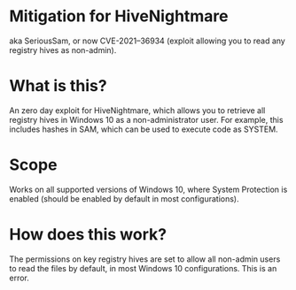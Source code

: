 # Mitigation for HiveNightmare
aka SeriousSam, or now CVE-2021–36934 (exploit allowing you to read any registry hives as non-admin).

# What is this?
An zero day exploit for HiveNightmare, which allows you to retrieve all registry hives in Windows 10 as a non-administrator user.  For example, this includes hashes in SAM, which can be used to execute code as SYSTEM.

# Scope
Works on all supported versions of Windows 10, where System Protection is enabled (should be enabled by default in most configurations). 

# How does this work?
The permissions on key registry hives are set to allow all non-admin users to read the files by default, in most Windows 10 configurations.  This is an error.

